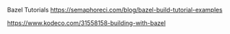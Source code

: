Bazel Tutorials 
https://semaphoreci.com/blog/bazel-build-tutorial-examples

https://www.kodeco.com/31558158-building-with-bazel

